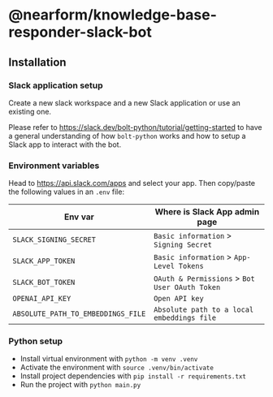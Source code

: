 # @nearform/knowledge-base-responder-slack-bot

## Installation

### Slack application setup

Create a new slack workspace and a new Slack application or use an existing one.

Please refer to https://slack.dev/bolt-python/tutorial/getting-started to have a general understanding of how `bolt-python` works and how to setup a Slack app to interact with the bot.

### Environment variables

Head to https://api.slack.com/apps and select your app. Then copy/paste the following values in an `.env` file:

| Env var                            | Where is Slack App admin page                  |
| ---------------------------------- | ---------------------------------------------- |
| `SLACK_SIGNING_SECRET`             | `Basic information` > `Signing Secret`         |
| `SLACK_APP_TOKEN`                  | `Basic information` > `App-Level Tokens`       |
| `SLACK_BOT_TOKEN`                  | `OAuth & Permissions` > `Bot User OAuth Token` |
| `OPENAI_API_KEY`                   | `Open API key`                                 |
| `ABSOLUTE_PATH_TO_EMBEDDINGS_FILE` | `Absolute path to a local embeddings file`     |

### Python setup

- Install virtual environment with `python -m venv .venv`
- Activate the environment with `source .venv/bin/activate`
- Install project dependencies with `pip install -r requirements.txt`
- Run the project with `python main.py`
